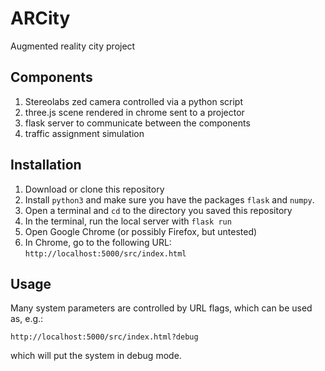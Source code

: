 # ARCity
Augmented reality city project

## Components
  1. Stereolabs zed camera controlled via a python script
  2. three.js scene rendered in chrome sent to a projector
  3. flask server to communicate between the components
  4. traffic assignment simulation

## Installation
  1. Download or clone this repository
  2. Install `python3` and make sure you have the packages `flask` and `numpy`.
  3. Open a terminal and `cd` to the directory you saved this repository
  4. In the terminal, run the local server with `flask run`
  5. Open Google Chrome (or possibly Firefox, but untested)
  6. In Chrome, go to the following URL: `http://localhost:5000/src/index.html`


## Usage
Many system parameters are controlled by URL flags, which can be used as, e.g.:

```
http://localhost:5000/src/index.html?debug
```

which will put the system in debug mode.
